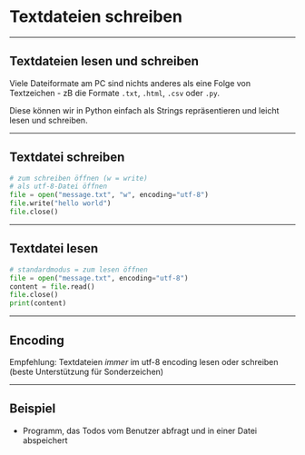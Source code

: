 # Textdateien schreiben

---

## Textdateien lesen und schreiben

Viele Dateiformate am PC sind nichts anderes als eine Folge von Textzeichen - zB die Formate `.txt`, `.html`, `.csv` oder `.py`.

Diese können wir in Python einfach als Strings repräsentieren und leicht lesen und schreiben.

---

## Textdatei schreiben

```py
# zum schreiben öffnen (w = write)
# als utf-8-Datei öffnen
file = open("message.txt", "w", encoding="utf-8")
file.write("hello world")
file.close()
```

---

## Textdatei lesen

```py
# standardmodus = zum lesen öffnen
file = open("message.txt", encoding="utf-8")
content = file.read()
file.close()
print(content)
```

---

## Encoding

Empfehlung: Textdateien _immer_ im utf-8 encoding lesen oder schreiben (beste Unterstützung für Sonderzeichen)

---

## Beispiel

- Programm, das Todos vom Benutzer abfragt und in einer Datei abspeichert
